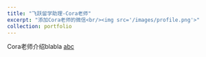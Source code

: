 ```yaml
---
title: "飞跃留学助理-Cora老师"
excerpt: "添加Cora老师的微信<br/><img src='/images/profile.png'>"
collection: portfolio
---
```


Cora老师介绍blabla
[abc](https://ricky-wane.github.io/portfolio/abc.html)

